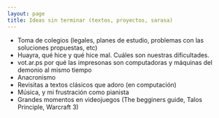 ```yaml
---
layout: page
title: Ideas sin terminar (textos, proyectos, sarasa)
---
```


* Toma de colegios (legales, planes de estudio, problemas con las soluciones propuestas, etc)
* Huayra, qué hice y qué hice mal. Cuáles son nuestras dificultades.
* vot.ar.ps por qué las impresonas son computadoras y máquinas del demonio al mismo tiempo
* Anacronismo
* Revisitas a textos clásicos que adoro (en computación)
* Música, y mi frustración como pianista
* Grandes momentos en videojuegos (The begginers guide, Talos Principle, Warcraft 3)
